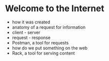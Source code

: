 # Welcome to the Internet

- how it was created
- anatomy of a request for information
- client - server
- request - response
- Postman, a tool for requests
- how do we put something on the web
- Rack, a tool for serving content
